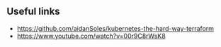 Useful links
---

 - https://github.com/aidanSoles/kubernetes-the-hard-way-terraform
 - https://www.youtube.com/watch?v=00r9C8rWsK8
